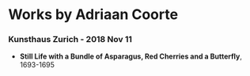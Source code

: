 # Works by Adriaan Coorte

### Kunsthaus Zurich - 2018 Nov 11
- **Still Life with a Bundle of Asparagus, Red Cherries and a Butterfly**, 1693-1695